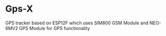 # Gps-X
GPS tracker based on ESP12F which uses SIM800 GSM Module and NEO-6MV2 GPS Module for GPS functionality

